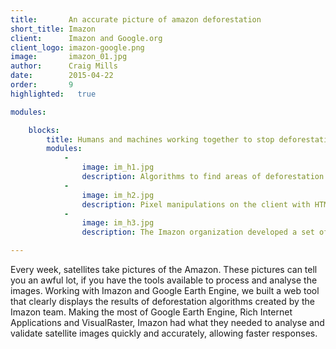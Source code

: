 ```yaml
---
title:       An accurate picture of amazon deforestation
short_title: Imazon
client:      Imazon and Google.org
client_logo: imazon-google.png 
image:       imazon_01.jpg
author:      Craig Mills
date:        2015-04-22
order:       9
highlighted:   true

modules:

    blocks:
        title: Humans and machines working together to stop deforestation
        modules:
            -
                image: im_h1.jpg
                description: Algorithms to find areas of deforestation from the images and measurements of Amazonian rainforests were run using Google Earth Engine. In addition to the data process, the tool relies on the data hosting services of Google Earth Engine.
            -
                image: im_h2.jpg
                description: Pixel manipulations on the client with HTML5 canvas provides a great way to visualize and manipulate raster data on the browser. The tool presents an advanced user interface that allows users to select deforestation polygons, draw new ones, edit shapes or configure thresholds to define areas.
            -
                image: im_h3.jpg
                description: The Imazon organization developed a set of algorithms to detect deforestation areas. Working to improve their workflow for validation means a faster response to this important topic.

---
```

Every week, satellites take pictures of the Amazon. These pictures can tell you an awful lot, if you have the tools available to process and analyse the images. Working with Imazon and Google Earth Engine, we built a web tool that clearly displays the results of deforestation algorithms created by the Imazon team. Making the most of Google Earth Engine, Rich Internet Applications and VisualRaster, Imazon had what they needed to analyse and validate satellite images quickly and accurately, allowing faster responses. 
